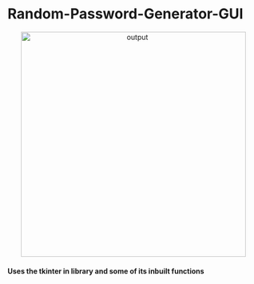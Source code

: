 # Random-Password-Generator-GUI
<div style="text-align: center;">
  <img width="450" alt="output" src="https://user-images.githubusercontent.com/69317200/134110679-1cda985a-7b4d-4442-a455-4359b0e4a410.PNG">
</div>    


#### Uses the tkinter in library and some of its inbuilt functions
